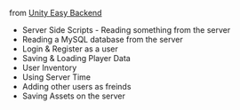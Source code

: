 from [Unity Easy Backend](https://www.youtube.com/playlist?list=PLTm4FjoXO7nfn0jB0Ig6UbZU1pUHSLhRU)

- Server Side Scripts - Reading something from the server
- Reading a MySQL database from the server
- Login & Register as a user
- Saving & Loading Player Data
- User Inventory
- Using Server Time
- Adding other users as freinds
- Saving Assets on the server

